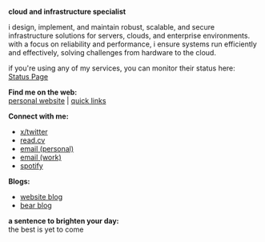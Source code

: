 
**cloud and infrastructure specialist**

i design, implement, and maintain robust, scalable, and secure infrastructure solutions for servers, clouds, and enterprise environments. with a focus on reliability and performance, i ensure systems run efficiently and effectively, solving challenges from hardware to the cloud.

if you're using any of my services, you can monitor their status here:<br>
[Status Page](https://status-page.yuricunha.com/)

**Find me on the web:**<br>
[personal website](https://yuricunha.com) | [quick links](https://links.yuricunha.com)

**Connect with me:**<br>
- [x/twitter](https://twitter.com/isyuricunha)  
- [read.cv](https://read.cv/isyuricunha)  
- [email (personal)](mailto:me@yuricunha.com)  
- [email (work)](mailto:contact@yuricunha.com)  
- [spotify](https://open.spotify.com/user/22wrcoowop6hb63heywvtaypy?si=e1e818483a1a43a1)  

**Blogs:**<br>
- [website blog](https://yuricunha.com/blog/)  
- [bear blog](https://yuricunha.bearblog.dev/)  

**a sentence to brighten your day:**<br>
    the best is yet to come
